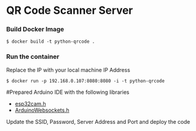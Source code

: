 # QR Code Scanner Server

### Build Docker Image

```
$ docker build -t python-qrcode .
```

### Run the container
Replace the IP with your local machine IP Address

```
$ docker run -p 192.168.0.107:8080:8080 -i -t python-qrcode
```

#Prepared Arduino IDE with the following libraries
* [esp32cam.h](https://github.com/yoursunny/esp32cam)
* [ArduinoWebsockets.h](https://github.com/gilmaimon/ArduinoWebsockets)

Update the SSID, Password, Server Address and Port and deploy the code
